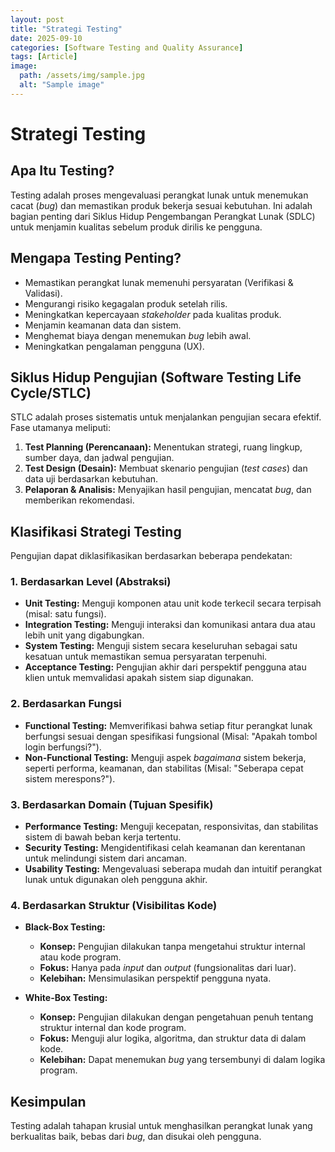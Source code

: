 ```yaml
---
layout: post
title: "Strategi Testing"
date: 2025-09-10
categories: [Software Testing and Quality Assurance]
tags: [Article]
image:
  path: /assets/img/sample.jpg
  alt: "Sample image"
---
```

# Strategi Testing

## Apa Itu Testing?

Testing adalah proses mengevaluasi perangkat lunak untuk menemukan cacat (*bug*) dan memastikan produk bekerja sesuai kebutuhan. Ini adalah bagian penting dari Siklus Hidup Pengembangan Perangkat Lunak (SDLC) untuk menjamin kualitas sebelum produk dirilis ke pengguna.

## Mengapa Testing Penting?

* Memastikan perangkat lunak memenuhi persyaratan (Verifikasi & Validasi).
* Mengurangi risiko kegagalan produk setelah rilis.
* Meningkatkan kepercayaan *stakeholder* pada kualitas produk.
* Menjamin keamanan data dan sistem.
* Menghemat biaya dengan menemukan *bug* lebih awal.
* Meningkatkan pengalaman pengguna (UX).

## Siklus Hidup Pengujian (Software Testing Life Cycle/STLC)

STLC adalah proses sistematis untuk menjalankan pengujian secara efektif. Fase utamanya meliputi:

1.  **Test Planning (Perencanaan):** Menentukan strategi, ruang lingkup, sumber daya, dan jadwal pengujian.
2.  **Test Design (Desain):** Membuat skenario pengujian (*test cases*) dan data uji berdasarkan kebutuhan.
3.  **Pelaporan & Analisis:** Menyajikan hasil pengujian, mencatat *bug*, dan memberikan rekomendasi.

## Klasifikasi Strategi Testing

Pengujian dapat diklasifikasikan berdasarkan beberapa pendekatan:

### 1. Berdasarkan Level (Abstraksi)

* **Unit Testing:** Menguji komponen atau unit kode terkecil secara terpisah (misal: satu fungsi).
* **Integration Testing:** Menguji interaksi dan komunikasi antara dua atau lebih unit yang digabungkan.
* **System Testing:** Menguji sistem secara keseluruhan sebagai satu kesatuan untuk memastikan semua persyaratan terpenuhi.
* **Acceptance Testing:** Pengujian akhir dari perspektif pengguna atau klien untuk memvalidasi apakah sistem siap digunakan.

### 2. Berdasarkan Fungsi

* **Functional Testing:** Memverifikasi bahwa setiap fitur perangkat lunak berfungsi sesuai dengan spesifikasi fungsional (Misal: "Apakah tombol login berfungsi?").
* **Non-Functional Testing:** Menguji aspek *bagaimana* sistem bekerja, seperti performa, keamanan, dan stabilitas (Misal: "Seberapa cepat sistem merespons?").

### 3. Berdasarkan Domain (Tujuan Spesifik)

* **Performance Testing:** Menguji kecepatan, responsivitas, dan stabilitas sistem di bawah beban kerja tertentu.
* **Security Testing:** Mengidentifikasi celah keamanan dan kerentanan untuk melindungi sistem dari ancaman.
* **Usability Testing:** Mengevaluasi seberapa mudah dan intuitif perangkat lunak untuk digunakan oleh pengguna akhir.

### 4. Berdasarkan Struktur (Visibilitas Kode)

* **Black-Box Testing:**
    * **Konsep:** Pengujian dilakukan tanpa mengetahui struktur internal atau kode program.
    * **Fokus:** Hanya pada *input* dan *output* (fungsionalitas dari luar).
    * **Kelebihan:** Mensimulasikan perspektif pengguna nyata.

* **White-Box Testing:**
    * **Konsep:** Pengujian dilakukan dengan pengetahuan penuh tentang struktur internal dan kode program.
    * **Fokus:** Menguji alur logika, algoritma, dan struktur data di dalam kode.
    * **Kelebihan:** Dapat menemukan *bug* yang tersembunyi di dalam logika program.

## Kesimpulan

Testing adalah tahapan krusial untuk menghasilkan perangkat lunak yang berkualitas baik, bebas dari *bug*, dan disukai oleh pengguna.